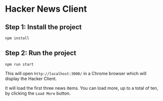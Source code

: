 # Hacker News Client

## Step 1: Install the project

```
npm install
```

## Step 2: Run the project

```
npm run start
```

This will open `http://localhost:3000/` in a Chrome browser which will display the Hacker Client.

It will load the first three news items. You can load more, up to a total of ten, by clicking the `Load More` button.
